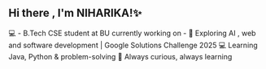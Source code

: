 ## Hi there , I'm NIHARIKA!✨
💻 - B.Tech CSE student at BU 
currently working on - 
🚀 Exploring AI , web and software development | Google Solutions Challenge 2025
💻 Learning Java, Python & problem-solving
🌱 Always curious, always learning
